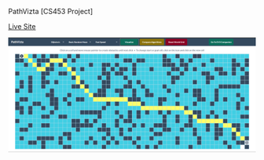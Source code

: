 PathVizta [CS453 Project]

[Live Site](https://pathvizta2.web.app)


![PathVizta Preview](pathvizta-preview.png)
